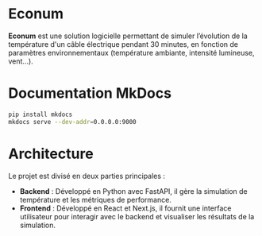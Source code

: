 # Econum

**Econum** est une solution logicielle permettant de simuler l’évolution de la température d'un câble électrique pendant 30 minutes, en fonction de paramètres environnementaux (température ambiante, intensité lumineuse, vent...).

# Documentation MkDocs

```bash
pip install mkdocs
mkdocs serve --dev-addr=0.0.0.0:9000
```

# Architecture

Le projet est divisé en deux parties principales :  
- **Backend** : Développé en Python avec FastAPI, il gère la simulation de température et les métriques de performance.  
- **Frontend** : Développé en React et Next.js, il fournit une interface utilisateur pour interagir avec le backend et visualiser les résultats de la simulation.  
